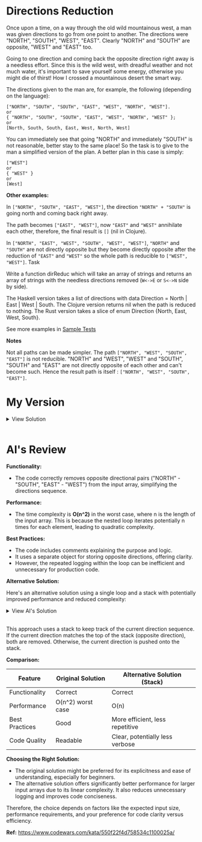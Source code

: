 # Directions Reduction

Once upon a time, on a way through the old wild mountainous west, a man was given directions to go from one point to another. The directions were "NORTH", "SOUTH", "WEST", "EAST". Clearly "NORTH" and "SOUTH" are opposite, "WEST" and "EAST" too.

Going to one direction and coming back the opposite direction right away is a needless effort. Since this is the wild west, with dreadful weather and not much water, it's important to save yourself some energy, otherwise you might die of thirst!
How I crossed a mountainous desert the smart way.

The directions given to the man are, for example, the following (depending on the language):

```
["NORTH", "SOUTH", "SOUTH", "EAST", "WEST", "NORTH", "WEST"].
or
{ "NORTH", "SOUTH", "SOUTH", "EAST", "WEST", "NORTH", "WEST" };
or
[North, South, South, East, West, North, West]
```

You can immediately see that going "NORTH" and immediately "SOUTH" is not reasonable, better stay to the same place! So the task is to give to the man a simplified version of the plan. A better plan in this case is simply:

```
["WEST"]
or
{ "WEST" }
or
[West]
```

**Other examples:**

In `["NORTH", "SOUTH", "EAST", "WEST"]`, the direction `"NORTH" + "SOUTH"` is going north and coming back right away.

The path becomes `["EAST", "WEST"]`, now `"EAST"` and `"WEST"` annihilate each other, therefore, the final result is `[]` (nil in Clojure).

In `["NORTH", "EAST", "WEST", "SOUTH", "WEST", "WEST"]`, `"NORTH"` and `"SOUTH"` are not directly opposite but they become directly opposite after the reduction of `"EAST"` and `"WEST"` so the whole path is reducible to `["WEST", "WEST"]`.
Task

Write a function dirReduc which will take an array of strings and returns an array of strings with the needless directions removed (`W<->E` or `S<->N` side by side).

The Haskell version takes a list of directions with data Direction = North | East | West | South.
The Clojure version returns nil when the path is reduced to nothing.
The Rust version takes a slice of enum Direction {North, East, West, South}.

See more examples in [Sample Tests](https://www.codewars.com/kata/550f22f4d758534c1100025a)

**Notes**

Not all paths can be made simpler. The path `["NORTH", "WEST", "SOUTH", "EAST"]` is not reducible. "NORTH" and "WEST", "WEST" and "SOUTH", "SOUTH" and "EAST" are not directly opposite of each other and can't become such. Hence the result path is itself : `["NORTH", "WEST", "SOUTH", "EAST"]`.

# My Version

<details>
<summary>View Solution</summary>

```javascript
function directionReduction(directions = []) {
  const oppositeDir = {
    NORTH: "SOUTH",
    SOUTH: "NORTH",
    WEST: "EAST",
    EAST: "WEST",
  };

  for (let i = 0; i < directions.length; ) {
    const currentDirection = directions[i];
    const neighbour = directions[i + 1];
    if (neighbour === oppositeDir[currentDirection]) {
      directions.splice(i, 2);
      i = 0;
    } else {
      i++;
    }
  }

  return directions;
}
```

</details>
<br >

# AI's Review

**Functionality:**

- The code correctly removes opposite directional pairs ("NORTH" - "SOUTH", "EAST" - "WEST") from the input array, simplifying the directions sequence.

**Performance:**

- The time complexity is **O(n^2)** in the worst case, where n is the length of the input array. This is because the nested loop iterates potentially n times for each element, leading to quadratic complexity.

**Best Practices:**

- The code includes comments explaining the purpose and logic.
- It uses a separate object for storing opposite directions, offering clarity.
- However, the repeated logging within the loop can be inefficient and unnecessary for production code.

**Alternative Solution:**

Here's an alternative solution using a single loop and a stack with potentially improved performance and reduced complexity:

<details>
<summary>View AI's Solution</summary>
    
```javascript
function directionReduction(directions) {
    const stack = [];
    const oppositeDir = {
        NORTH: "SOUTH",
        SOUTH: "NORTH",
        WEST: "EAST",
        EAST: "WEST",
    };

    for (const direction of directions) {
        const top = stack[stack.length - 1];
        if (top && top === oppositeDir[direction]) {
            stack.pop();
        } else {
        stack.push(direction);
        }
    }

    return stack;

}

```
</details>
<br >

This approach uses a stack to keep track of the current direction sequence. If the current direction matches the top of the stack (opposite direction), both are removed. Otherwise, the current direction is pushed onto the stack.

**Comparison:**

| Feature           | Original Solution | Alternative Solution (Stack) |
|-------------------|-------------------|-------------------------------|
| Functionality     | Correct           | Correct                      |
| Performance       | O(n^2) worst case  | O(n)                          |
| Best Practices    | Good              | More efficient, less repetitive |
| Code Quality      | Readable          | Clear, potentially less verbose |

**Choosing the Right Solution:**

- The original solution might be preferred for its explicitness and ease of understanding, especially for beginners.
- The alternative solution offers significantly better performance for larger input arrays due to its linear complexity. It also reduces unnecessary logging and improves code conciseness.

Therefore, the choice depends on factors like the expected input size, performance requirements, and your preference for code clarity versus efficiency.



**Ref:** https://www.codewars.com/kata/550f22f4d758534c1100025a/
